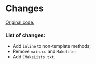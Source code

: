 # Changes

[Original code.](https://github.com/vtsynergy/bb_segsort/tree/b8f4572036160835ec0721f3381dc875002391a5)

### List of changes:
* Add `inline` to non-template methods;
* Remove `main.cu` and `Makefile`;
* Add `CMakeLists.txt`.
